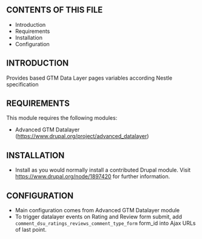 CONTENTS OF THIS FILE
---------------------

 * Introduction
 * Requirements
 * Installation
 * Configuration

INTRODUCTION
------------

Provides based GTM Data Layer pages variables according Nestle specification


REQUIREMENTS
------------

This module requires the following modules:

* Advanced GTM Datalayer (https://www.drupal.org/project/advanced_datalayer)

INSTALLATION
------------

* Install as you would normally install a contributed Drupal module. Visit
   https://www.drupal.org/node/1897420 for further information.


CONFIGURATION
-------------
* Main configuration comes from Advanced GTM Datalayer module
* To trigger datalayer events on Rating and Review form submit, add `comment_dsu_ratings_reviews_comment_type_form` form_id into Ajax URLs of last point.
